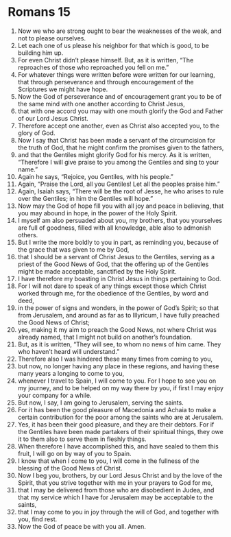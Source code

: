 ﻿
# Romans 15
1. Now we who are strong ought to bear the weaknesses of the weak, and not to please ourselves. 
2. Let each one of us please his neighbor for that which is good, to be building him up. 
3. For even Christ didn’t please himself. But, as it is written, “The reproaches of those who reproached you fell on me.” 
4. For whatever things were written before were written for our learning, that through perseverance and through encouragement of the Scriptures we might have hope. 
5. Now the God of perseverance and of encouragement grant you to be of the same mind with one another according to Christ Jesus, 
6. that with one accord you may with one mouth glorify the God and Father of our Lord Jesus Christ. 
7. Therefore accept one another, even as Christ also accepted you, to the glory of God. 
8. Now I say that Christ has been made a servant of the circumcision for the truth of God, that he might confirm the promises given to the fathers, 
9. and that the Gentiles might glorify God for his mercy. As it is written, “Therefore I will give praise to you among the Gentiles and sing to your name.” 
10. Again he says, “Rejoice, you Gentiles, with his people.” 
11. Again, “Praise the Lord, all you Gentiles! Let all the peoples praise him.” 
12. Again, Isaiah says, “There will be the root of Jesse, he who arises to rule over the Gentiles; in him the Gentiles will hope.” 
13. Now may the God of hope fill you with all joy and peace in believing, that you may abound in hope, in the power of the Holy Spirit. 
14. I myself am also persuaded about you, my brothers, that you yourselves are full of goodness, filled with all knowledge, able also to admonish others. 
15. But I write the more boldly to you in part, as reminding you, because of the grace that was given to me by God, 
16. that I should be a servant of Christ Jesus to the Gentiles, serving as a priest of the Good News of God, that the offering up of the Gentiles might be made acceptable, sanctified by the Holy Spirit. 
17. I have therefore my boasting in Christ Jesus in things pertaining to God. 
18. For I will not dare to speak of any things except those which Christ worked through me, for the obedience of the Gentiles, by word and deed, 
19. in the power of signs and wonders, in the power of God’s Spirit; so that from Jerusalem, and around as far as to Illyricum, I have fully preached the Good News of Christ; 
20. yes, making it my aim to preach the Good News, not where Christ was already named, that I might not build on another’s foundation. 
21. But, as it is written, “They will see, to whom no news of him came. They who haven’t heard will understand.” 
22. Therefore also I was hindered these many times from coming to you, 
23. but now, no longer having any place in these regions, and having these many years a longing to come to you, 
24. whenever I travel to Spain, I will come to you. For I hope to see you on my journey, and to be helped on my way there by you, if first I may enjoy your company for a while. 
25. But now, I say, I am going to Jerusalem, serving the saints. 
26. For it has been the good pleasure of Macedonia and Achaia to make a certain contribution for the poor among the saints who are at Jerusalem. 
27. Yes, it has been their good pleasure, and they are their debtors. For if the Gentiles have been made partakers of their spiritual things, they owe it to them also to serve them in fleshly things. 
28. When therefore I have accomplished this, and have sealed to them this fruit, I will go on by way of you to Spain. 
29. I know that when I come to you, I will come in the fullness of the blessing of the Good News of Christ. 
30. Now I beg you, brothers, by our Lord Jesus Christ and by the love of the Spirit, that you strive together with me in your prayers to God for me, 
31. that I may be delivered from those who are disobedient in Judea, and that my service which I have for Jerusalem may be acceptable to the saints, 
32. that I may come to you in joy through the will of God, and together with you, find rest. 
33. Now the God of peace be with you all. Amen. 
